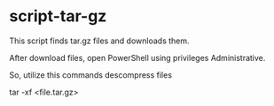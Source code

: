# script-tar-gz
This script finds tar.gz files and downloads them.

After download files, open PowerShell using privileges Administrative.

So, utilize this commands descompress files

tar -xf <file.tar.gz>
